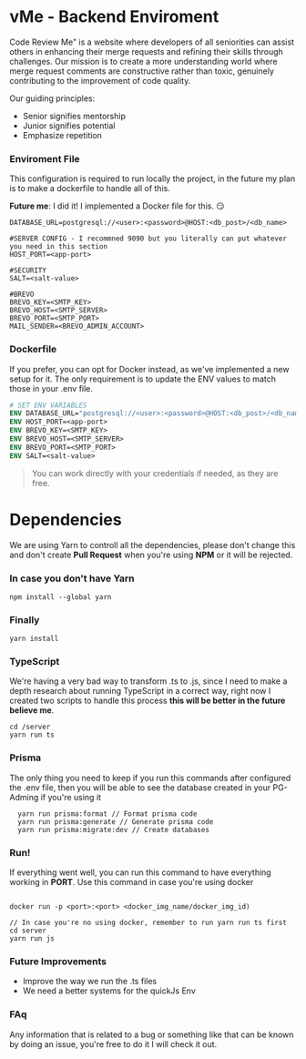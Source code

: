 # vMe - Backend Enviroment
Code Review Me" is a website where developers of all seniorities can assist others in enhancing their merge requests and refining their skills through challenges. Our mission is to create a more understanding world where merge request comments are constructive rather than toxic, genuinely contributing to the improvement of code quality.

Our guiding principles:
- Senior signifies mentorship
- Junior signifies potential
- Emphasize repetition
### Enviroment File
This configuration is required to run locally the project, in the future my plan is to make a dockerfile to handle all of this. 

**Future me**: I did it! I implemented a Docker file for this. 😏
```.env
DATABASE_URL=postgresql://<user>:<password>@HOST:<db_post>/<db_name>

#SERVER CONFIG - I recommned 9090 but you literally can put whatever you need in this section
HOST_PORT=<app-port> 

#SECURITY
SALT=<salt-value>

#BREVO
BREVO_KEY=<SMTP_KEY>
BREVO_HOST=<SMTP_SERVER>
BREVO_PORT=<SMTP_PORT>
MAIL_SENDER=<BREVO_ADMIN_ACCOUNT>
```
### Dockerfile
If you prefer, you can opt for Docker instead, as we've implemented a new setup for it. The only requirement is to update the ENV values to match those in your .env file.

```dockerfile
# SET ENV VARIABLES
ENV DATABASE_URL="postgresql://<user>:<password>@HOST:<db_post>/<db_name>"
ENV HOST_PORT=<app-port> 
ENV BREVO_KEY=<SMTP_KEY>
ENV BREVO_HOST=<SMTP_SERVER>
ENV BREVO_PORT=<SMTP_PORT>
ENV SALT=<salt-value>
```
> You can work directly with your credentials if needed, as they are free.
# Dependencies
We are using Yarn to controll all the dependencies, please don't change this and don't create **Pull Request** when you're using **NPM** or it will be rejected.

### In case you don't have Yarn
```node
npm install --global yarn
```

### Finally
```node
yarn install
```
### TypeScript
We're having a very bad way to transform .ts to .js, since I need to make a depth research about running TypeScript in a correct way, right now I created two scripts to handle this process **this will be better in the future believe me**.

```node
cd /server
yarn run ts
```
### Prisma
The only thing you need to keep if you run this commands after configured the .env file, then you will be able to see the database created in your PG-Adming if you're using it
```node
  yarn run prisma:format // Format prisma code
  yarn run prisma:generate // Generate prisma code
  yarn run prisma:migrate:dev // Create databases
```
### Run!
If everything went well, you can run this command to have everything working in **PORT**. Use this command in case you're using docker
```shell

docker run -p <port>:<port> <docker_img_name/docker_img_id)
```
```node
// In case you're no using docker, remember to run yarn run ts first
cd server
yarn run js
```
### Future Improvements
- Improve the way we run the .ts files
- We need a better systems for the quickJs Env
### FAq
Any information that is related to a bug or something like that can be known by doing an issue, you're free to do it I will check it out.
